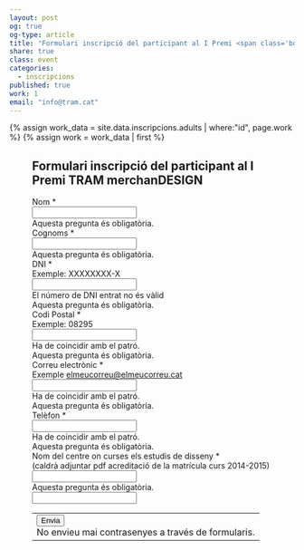 ```yaml
---
layout: post
og: true
og-type: article
title: "Formulari inscripció del participant al I Premi <span class='bold'>TRAM</span> merchan<span class='bold'>DESIGN</span>" 
share: true
class: event
categories:
  - inscripcions
published: true
work: 1
email: "info@tram.cat"
---
```


{% assign work_data = site.data.inscripcions.adults | where:"id", page.work %}
{% assign work = work_data | first %}
<figure class="no-margin margin-bottom-1">
    <!-- <div class="embed-container embed-container_{{ work.aspect_ratio }}">
      <core-image sizing="cover" class="core-image-size" preload fade src="{{ work.featured_src }}"></core-image> 
    </div> -->
    <div class="padding-artwork-container">
      <h2>Formulari inscripció del participant al I Premi <span class="bold">TRAM</span> merchan<span class="bold">DESIGN</span></h2>
          <script type="text/javascript">
               var submitted=false;
          </script>
          <iframe name="hidden_iframe" id="hidden_iframe"
          style="display:none;" onload="if(submitted)
          {window.location='/gracies/';}">
          </iframe>
        <form action="https://docs.google.com/forms/d/12Trff2_avkJnUkJCnWS27okOlBSj6rFjQtvJA5Va-i4/formResponse" method="POST" id="ss-form" target="hidden_iframe" onsubmit="submitted=true;"><ol role="list" class="ss-question-list" style="padding-left: 0">
          <div class="ss-form-question errorbox-good" role="listitem">
          <div dir="ltr" class="ss-item ss-item-required ss-text"><div class="ss-form-entry">
          <label class="ss-q-item-label" for="entry_687878978"><div class="ss-q-title">Nom
          <label for="itemView.getDomIdToLabel()" aria-label="(Camp obligatori)"></label>
          <span class="ss-required-asterisk" aria-hidden="true">*</span></div>
          <div class="ss-q-help ss-secondary-text" dir="ltr"></div></label>
          <input type="text" name="entry.687878978" value="" class="ss-q-short" id="entry_687878978" dir="auto" aria-label="Nom  " aria-required="true" required="" title="">
          <div class="error-message" id="36061834_errorMessage"></div>
          <div class="required-message">Aquesta pregunta és obligatòria.</div>
          </div></div></div> <div class="ss-form-question errorbox-good" role="listitem">
          <div dir="ltr" class="ss-item ss-item-required ss-text"><div class="ss-form-entry">
          <label class="ss-q-item-label" for="entry_907814847"><div class="ss-q-title">Cognoms
          <label for="itemView.getDomIdToLabel()" aria-label="(Camp obligatori)"></label>
          <span class="ss-required-asterisk" aria-hidden="true">*</span></div>
          <div class="ss-q-help ss-secondary-text" dir="ltr"></div></label>
          <input type="text" name="entry.907814847" value="" class="ss-q-short" id="entry_907814847" dir="auto" aria-label="Cognoms  " aria-required="true" required="" title="">
          <div class="error-message" id="1435025098_errorMessage"></div>
          <div class="required-message">Aquesta pregunta és obligatòria.</div>
          </div></div></div> <div class="ss-form-question errorbox-good" role="listitem">
          <div dir="ltr" class="ss-item ss-item-required ss-text"><div class="ss-form-entry">
          <label class="ss-q-item-label" for="entry_1922092784"><div class="ss-q-title">DNI
          <label for="itemView.getDomIdToLabel()" aria-label="(Camp obligatori)"></label>
          <span class="ss-required-asterisk" aria-hidden="true">*</span></div>
          <div class="ss-q-help ss-secondary-text" dir="ltr">Exemple: XXXXXXXX-X</div></label>
          <input type="text" name="entry.1922092784" value="" class="ss-q-short" id="entry_1922092784" dir="auto" aria-label="DNI Exemple: XXXXXXXX-X El número de DNI entrat no és vàlid" aria-required="true" required="" pattern="(X|\d{1})\d{7}-\D{1}" title="El n&uacute;mero de DNI entrat no &eacute;s v&agrave;lid">
          <div class="error-message" id="977969337_errorMessage">El n&uacute;mero de DNI entrat no &eacute;s v&agrave;lid</div>
          <div class="required-message">Aquesta pregunta és obligatòria.</div>
          </div></div></div> <div class="ss-form-question errorbox-good" role="listitem">
          <div dir="ltr" class="ss-item ss-item-required ss-text"><div class="ss-form-entry">
          <label class="ss-q-item-label" for="entry_1346757104"><div class="ss-q-title">Codi Postal
          <label for="itemView.getDomIdToLabel()" aria-label="(Camp obligatori)"></label>
          <span class="ss-required-asterisk" aria-hidden="true">*</span></div>
          <div class="ss-q-help ss-secondary-text" dir="ltr">Exemple: 08295</div></label>
          <input type="text" name="entry.1346757104" value="" class="ss-q-short" id="entry_1346757104" dir="auto" aria-label="Codi Postal Exemple: 08295 Ha de coincidir amb el patró." aria-required="true" required="" pattern="^\d{5,6}(?:[-\s]\d{4})?$" title="Ha de coincidir amb el patr&oacute;.">
          <div class="error-message" id="673625846_errorMessage">Ha de coincidir amb el patr&oacute;.</div>
          <div class="required-message">Aquesta pregunta és obligatòria.</div>
          </div></div></div> <div class="ss-form-question errorbox-good" role="listitem">
          <div dir="ltr" class="ss-item ss-item-required ss-text"><div class="ss-form-entry">
          <label class="ss-q-item-label" for="entry_331527706"><div class="ss-q-title">Correu electrònic
          <label for="itemView.getDomIdToLabel()" aria-label="(Camp obligatori)"></label>
          <span class="ss-required-asterisk" aria-hidden="true">*</span></div>
          <div class="ss-q-help ss-secondary-text" dir="ltr">Exemple <a href="mailto:elmeucorreu@elmeucorreu.cat">elmeucorreu@elmeucorreu.cat</a></div></label>
          <input type="text" name="entry.331527706" value="" class="ss-q-short" id="entry_331527706" dir="auto" aria-label="Correu electrònic Exemple elmeucorreu@elmeucorreu.cat Ha de coincidir amb el patró." aria-required="true" required="" pattern="^[_a-z0-9-]+(.[_a-z0-9-]+)*@[a-z0-9-]+(.[a-z0-9-]+)*(.[a-z]{2,3})$" title="Ha de coincidir amb el patr&oacute;.">
          <div class="error-message" id="1294104972_errorMessage">Ha de coincidir amb el patr&oacute;.</div>
          <div class="required-message">Aquesta pregunta és obligatòria.</div>
          </div></div></div> <div class="ss-form-question errorbox-good" role="listitem">
          <div dir="ltr" class="ss-item ss-item-required ss-text"><div class="ss-form-entry">
          <label class="ss-q-item-label" for="entry_1923151561"><div class="ss-q-title">Telèfon
          <label for="itemView.getDomIdToLabel()" aria-label="(Camp obligatori)"></label>
          <span class="ss-required-asterisk" aria-hidden="true">*</span></div>
          <div class="ss-q-help ss-secondary-text" dir="ltr"></div></label>
          <input type="text" name="entry.1923151561" value="" class="ss-q-short" id="entry_1923151561" dir="auto" aria-label="Telèfon  Ha de coincidir amb el patró." aria-required="true" required="" pattern="^[9|6]{1}([\d]{2}[-]*){3}[\d]{2}$" title="Ha de coincidir amb el patr&oacute;.">
          <div class="error-message" id="1894593179_errorMessage">Ha de coincidir amb el patr&oacute;.</div>
          <div class="required-message">Aquesta pregunta és obligatòria.</div>
          </div></div></div> <div class="ss-form-question errorbox-good" role="listitem">
          <div dir="ltr" class="ss-item ss-item-required ss-text"><div class="ss-form-entry">
          <label class="ss-q-item-label" for="entry_1804931680"><div class="ss-q-title">Nom del centre on curses els estudis de disseny
          <label for="itemView.getDomIdToLabel()" aria-label="(Camp obligatori)"></label>
          <span class="ss-required-asterisk" aria-hidden="true">*</span></div>
          <div class="ss-q-help ss-secondary-text" dir="ltr">(caldrà adjuntar pdf acreditació de la matrícula curs 2014-2015)</div></label>
          <input type="text" name="entry.1804931680" value="" class="ss-q-short" id="entry_1804931680" dir="auto" aria-label="Nom del centre on curses els estudis de disseny (cal adjuntar al pdf acreditació de la matrícula curs 2014-2015) " aria-required="true" required="" title="">
          <div class="error-message" id="802495827_errorMessage"></div>
          <div class="required-message">Aquesta pregunta és obligatòria.</div>
          </div></div></div>
          <input type="hidden" name="draftResponse" value="[,,&quot;4291854145428465305&quot;]
          ">
          <input type="hidden" name="pageHistory" value="0">
          <input type="hidden" name="fbzx" value="4291854145428465305">
          <div class="ss-form-entry"><label id="ssTestLabel" for="ssTestValue"></label>
          <input type="text" name="ssTestValue" value="" id="ssTestValue" /></div>
          <div class="ss-item ss-navigate"><table id="navigation-table"><tbody><tr><td class="ss-form-entry goog-inline-block" id="navigation-buttons" dir="ltr">
          <input type="submit" name="submit" value="Envia" id="ss-submit" class="jfk-button jfk-button-action ">
          <div class="ss-password-warning ss-secondary-text">No envieu mai contrasenyes a través de formularis.</div></td>
          </tr></tbody></table></div></ol></form>
    </div>
</figure>